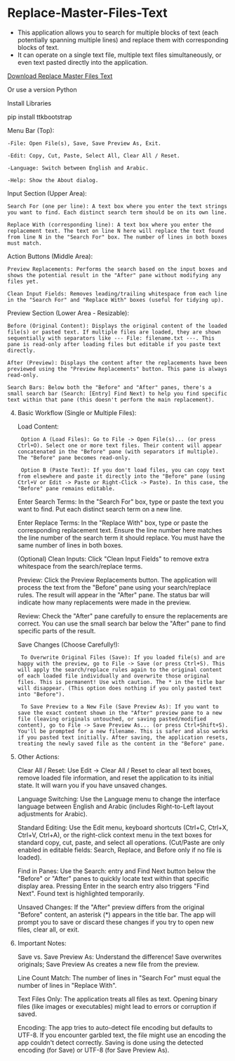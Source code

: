 # Replace-Master-Files-Text
- This application allows you to search for multiple blocks of text (each potentially spanning multiple lines) and replace them with corresponding blocks of text.
- It can operate on a single text file, multiple text files simultaneously, or even text pasted directly into the application.

[Download Replace Master Files Text](https://github.com/MrGamesKingPro/Replace-Master-Files-Text/releases/tag/Replace.Master.Files.Text)

Or use a version Python

Install Libraries

pip install ttkbootstrap

Menu Bar (Top):

    -File: Open File(s), Save, Save Preview As, Exit.

    -Edit: Copy, Cut, Paste, Select All, Clear All / Reset.

    -Language: Switch between English and Arabic.

    -Help: Show the About dialog.

Input Section (Upper Area):

    Search For (one per line): A text box where you enter the text strings you want to find. Each distinct search term should be on its own line.

    Replace With (corresponding line): A text box where you enter the replacement text. The text on line N here will replace the text found from line N in the "Search For" box. The number of lines in both boxes must match.

Action Buttons (Middle Area):

    Preview Replacements: Performs the search based on the input boxes and shows the potential result in the "After" pane without modifying any files yet.

    Clean Input Fields: Removes leading/trailing whitespace from each line in the "Search For" and "Replace With" boxes (useful for tidying up).

Preview Section (Lower Area - Resizable):

    Before (Original Content): Displays the original content of the loaded file(s) or pasted text. If multiple files are loaded, they are shown sequentially with separators like --- File: filename.txt ---. This pane is read-only after loading files but editable if you paste text directly.

    After (Preview): Displays the content after the replacements have been previewed using the "Preview Replacements" button. This pane is always read-only.

    Search Bars: Below both the "Before" and "After" panes, there's a small search bar (Search: [Entry] Find Next) to help you find specific text within that pane (this doesn't perform the main replacement).

4. Basic Workflow (Single or Multiple Files):

    Load Content:

        Option A (Load Files): Go to File -> Open File(s)... (or press Ctrl+O). Select one or more text files. Their content will appear concatenated in the "Before" pane (with separators if multiple). The "Before" pane becomes read-only.

        Option B (Paste Text): If you don't load files, you can copy text from elsewhere and paste it directly into the "Before" pane (using Ctrl+V or Edit -> Paste or Right-Click -> Paste). In this case, the "Before" pane remains editable.

    Enter Search Terms: In the "Search For" box, type or paste the text you want to find. Put each distinct search term on a new line.

    Enter Replace Terms: In the "Replace With" box, type or paste the corresponding replacement text. Ensure the line number here matches the line number of the search term it should replace. You must have the same number of lines in both boxes.

    (Optional) Clean Inputs: Click "Clean Input Fields" to remove extra whitespace from the search/replace terms.

    Preview: Click the Preview Replacements button. The application will process the text from the "Before" pane using your search/replace rules. The result will appear in the "After" pane. The status bar will indicate how many replacements were made in the preview.

    Review: Check the "After" pane carefully to ensure the replacements are correct. You can use the small search bar below the "After" pane to find specific parts of the result.

    Save Changes (Choose Carefully!):

        To Overwrite Original Files (Save): If you loaded file(s) and are happy with the preview, go to File -> Save (or press Ctrl+S). This will apply the search/replace rules again to the original content of each loaded file individually and overwrite those original files. This is permanent! Use with caution. The * in the title bar will disappear. (This option does nothing if you only pasted text into "Before").

        To Save Preview to a New File (Save Preview As): If you want to save the exact content shown in the "After" preview pane to a new file (leaving originals untouched, or saving pasted/modified content), go to File -> Save Preview As... (or press Ctrl+Shift+S). You'll be prompted for a new filename. This is safer and also works if you pasted text initially. After saving, the application resets, treating the newly saved file as the content in the "Before" pane.

5. Other Actions:

    Clear All / Reset: Use Edit -> Clear All / Reset to clear all text boxes, remove loaded file information, and reset the application to its initial state. It will warn you if you have unsaved changes.

    Language Switching: Use the Language menu to change the interface language between English and Arabic (includes Right-to-Left layout adjustments for Arabic).

    Standard Editing: Use the Edit menu, keyboard shortcuts (Ctrl+C, Ctrl+X, Ctrl+V, Ctrl+A), or the right-click context menu in the text boxes for standard copy, cut, paste, and select all operations. (Cut/Paste are only enabled in editable fields: Search, Replace, and Before only if no file is loaded).

    Find in Panes: Use the Search: entry and Find Next button below the "Before" or "After" panes to quickly locate text within that specific display area. Pressing Enter in the search entry also triggers "Find Next". Found text is highlighted temporarily.

    Unsaved Changes: If the "After" preview differs from the original "Before" content, an asterisk (*) appears in the title bar. The app will prompt you to save or discard these changes if you try to open new files, clear all, or exit.

6. Important Notes:

    Save vs. Save Preview As: Understand the difference! Save overwrites originals; Save Preview As creates a new file from the preview.

    Line Count Match: The number of lines in "Search For" must equal the number of lines in "Replace With".

    Text Files Only: The application treats all files as text. Opening binary files (like images or executables) might lead to errors or corruption if saved.

    Encoding: The app tries to auto-detect file encoding but defaults to UTF-8. If you encounter garbled text, the file might use an encoding the app couldn't detect correctly. Saving is done using the detected encoding (for Save) or UTF-8 (for Save Preview As).

